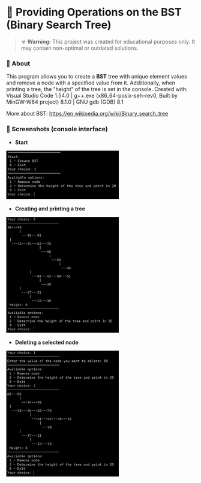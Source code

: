 # 🌿 Providing Operations on the BST (Binary Search Tree)

> ☣ **Warning:** This project was created for educational purposes only. It may contain non-optimal or outdated solutions.

### 📃 About

This program allows you to create a **BST** tree with unique element values and remove a node with a specified value from it. Additionally, when printing a tree, the "height" of the tree is set in the console. Created with: Visual Studio Code 1.54.0 | g++.exe (x86_64-posix-seh-rev0, Built by MinGW-W64 project) 8.1.0 | GNU gdb (GDB) 8.1

More about BST: https://en.wikipedia.org/wiki/Binary_search_tree

### 📸 Screenshots (console interface)

- **Start**
<img src="/_readmeImg/1-start.png?raw=true 'Start'" width="300">

- **Creating and printing a tree**
<img src="/_readmeImg/2-print.png?raw=true 'Print'" width="300">

- **Deleting a selected node**
<img src="/_readmeImg/3-delete.png?raw=true 'Delete'" width="300">

